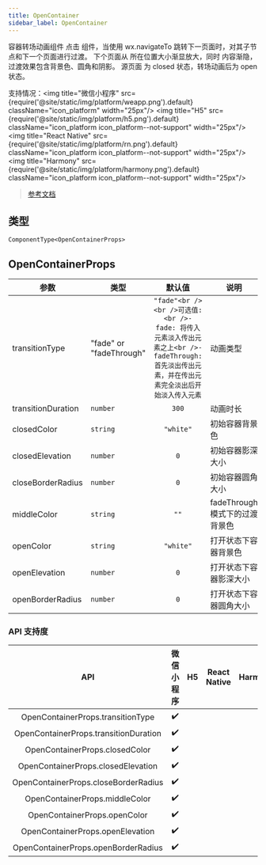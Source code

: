 ```yaml
---
title: OpenContainer
sidebar_label: OpenContainer
---
```


容器转场动画组件
点击 <open-container> 组件，当使用 wx.navigateTo 跳转下一页面时，对其子节点和下一个页面进行过渡。
下个页面从 <open-container> 所在位置大小渐显放大，同时 <open-container> 内容渐隐，过渡效果包含背景色、圆角和阴影。
源页面 <open-container> 为 closed 状态，转场动画后为 open 状态。

支持情况：<img title="微信小程序" src={require('@site/static/img/platform/weapp.png').default} className="icon_platform" width="25px"/> <img title="H5" src={require('@site/static/img/platform/h5.png').default} className="icon_platform icon_platform--not-support" width="25px"/> <img title="React Native" src={require('@site/static/img/platform/rn.png').default} className="icon_platform icon_platform--not-support" width="25px"/> <img title="Harmony" src={require('@site/static/img/platform/harmony.png').default} className="icon_platform icon_platform--not-support" width="25px"/>

> [参考文档](https://developers.weixin.qq.com/miniprogram/dev/component/open-container.html)

## 类型

```tsx
ComponentType<OpenContainerProps>
```

## OpenContainerProps

| 参数 | 类型 | 默认值 | 说明 |
| --- | --- | :---: | --- |
| transitionType | "fade" or "fadeThrough" | `"fade"<br /><br />可选值:<br />- fade: 将传入元素淡入传出元素之上<br />- fadeThrough: 首先淡出传出元素，并在传出元素完全淡出后开始淡入传入元素` | 动画类型 |
| transitionDuration | `number` | `300` | 动画时长 |
| closedColor | `string` | `"white"` | 初始容器背景色 |
| closedElevation | `number` | `0` | 初始容器影深大小 |
| closeBorderRadius | `number` | `0` | 初始容器圆角大小 |
| middleColor | `string` | `""` | fadeThrough 模式下的过渡背景色 |
| openColor | `string` | `"white"` | 打开状态下容器背景色 |
| openElevation | `number` | `0` | 打开状态下容器影深大小 |
| openBorderRadius | `number` | `0` | 打开状态下容器圆角大小 |

### API 支持度

| API | 微信小程序 | H5 | React Native | Harmony |
| :---: | :---: | :---: | :---: | :---: |
| OpenContainerProps.transitionType | ✔️ |  |  |  |
| OpenContainerProps.transitionDuration | ✔️ |  |  |  |
| OpenContainerProps.closedColor | ✔️ |  |  |  |
| OpenContainerProps.closedElevation | ✔️ |  |  |  |
| OpenContainerProps.closeBorderRadius | ✔️ |  |  |  |
| OpenContainerProps.middleColor | ✔️ |  |  |  |
| OpenContainerProps.openColor | ✔️ |  |  |  |
| OpenContainerProps.openElevation | ✔️ |  |  |  |
| OpenContainerProps.openBorderRadius | ✔️ |  |  |  |

